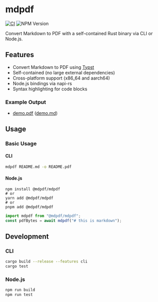 # mdpdf

[![CI](https://github.com/westrik/mdpdf/actions/workflows/CI.yml/badge.svg)](https://github.com/westrik/mdpdf/actions/workflows/CI.yml)
![NPM Version](https://img.shields.io/npm/v/%40mdpdf%2Fmdpdf)

Convert Markdown to PDF with a self-contained Rust binary via CLI or Node.js.

## Features

- Convert Markdown to PDF using [Typst](https://github.com/typst/typst)
- Self-contained (no large external dependencies)
- Cross-platform support (x86_64 and aarch64)
- Node.js bindings via napi-rs
- Syntax highlighting for code blocks

### Example Output

- [demo.pdf](/tests/demo.pdf) ([demo.md](/tests/demo.md))

## Usage

### Basic Usage

#### CLI

```sh
mdpdf README.md -o README.pdf
```

#### Node.js

```
npm install @mdpdf/mdpdf
# or
yarn add @mdpdf/mdpdf
# or
pnpm add @mdpdf/mdpdf
```

```javascript
import mdpdf from "@mdpdf/mdpdf";
const pdfBytes = await mdpdf("# this is markdown");
```

## Development

### CLI

```sh
cargo build --release --features cli
cargo test
```

### Node.js

```sh
npm run build
npm run test
```
